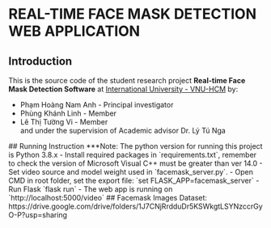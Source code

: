 # REAL-TIME FACE MASK DETECTION WEB APPLICATION

## Introduction
This is the source code of the student research project **Real-time Face Mask Detection Software** at [International University - VNU-HCM](https://hcmiu.edu.vn/en/) by:
<ul>
<li> Phạm Hoàng Nam Anh - Principal investigator </li>
<li> Phùng Khánh Linh - Member </li>
<li> Lê Thị Tường Vi - Member </li>
 and under the supervision of Academic advisor Dr. Lý Tú Nga 
</ul>
## Running Instruction
***Note: The python version for running this project is Python 3.8.x
- Install required packages in `requirements.txt`, remember to check the version of Microsoft Visual C++ must be greater than ver 14.0
- Set video source and model weight used in `facemask_server.py`.
- Open CMD in root folder, set the export file: `set FLASK_APP=facemask_server`
- Run Flask `flask run`
- The web app is running on `http://localhost:5000/video`
## Facemask Images Dataset:
https://drive.google.com/drive/folders/1J7CNjRrdduDr5KSWkgtLSYNzccrGyO-P?usp=sharing


